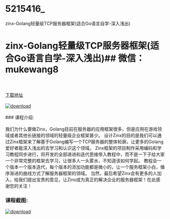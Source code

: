# 5215416_
zinx-Golang轻量级TCP服务器框架(适合Go语言自学-深入浅出)
# zinx-Golang轻量级TCP服务器框架(适合Go语言自学-深入浅出)## 微信：mukewang8
<br/></br>[下载地址](http://www.36tz.cn/article/5215416 "下载地址")
<br/></br>[![download](http://36tz.cn/muke_img/2020_09_2-55-300x176.png "下载地址")](http://www.36tz.cn/article/5215416 "下载地址")
<br/></br>### 课程介绍:<br/></br>我们为什么要做Zinx，Golang目前在服务器的应用框架很多，但是应用在游戏领域或者其他长链接的领域的轻量级企业框架甚少。
设计Zinx的目的是我们可以通过Zinx框架来了解基于Golang编写一个TCP服务器的整体轮廓，让更多的Golang爱好者能深入浅出的去学习和认识这个领域。
Zinx框架的项目制作采用编码和学习教程同步进行，将开发的全部递进和迭代思维带入教程中，而不是一下子给大家一个非常完整的框架去学习，让很多人一头雾水，不知道该如何学起。
教程会一个版本一个版本迭代，每个版本的添加功能都是微小的，让一个服务框架小白，循序渐进的曲线方式了解服务器框架的领域。
当然，最后希望Zinx会有更多的人加入，给我们提出宝贵的意见，让Zinx成为真正的解决企业的服务器框架！在此感谢您的关注！

### 课程截图:
[![download](http://36tz.cn/muke_img/2020_09_1-52.png "下载地址")](http://www.36tz.cn/article/5215416 "下载地址")
